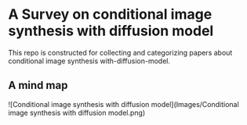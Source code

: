 # A Survey on conditional image synthesis with diffusion model

This repo is constructed for collecting and categorizing papers about conditional image synthesis with-diffusion-model.

## A mind map

![Conditional image synthesis with diffusion model](Images/Conditional image synthesis with diffusion model.png)